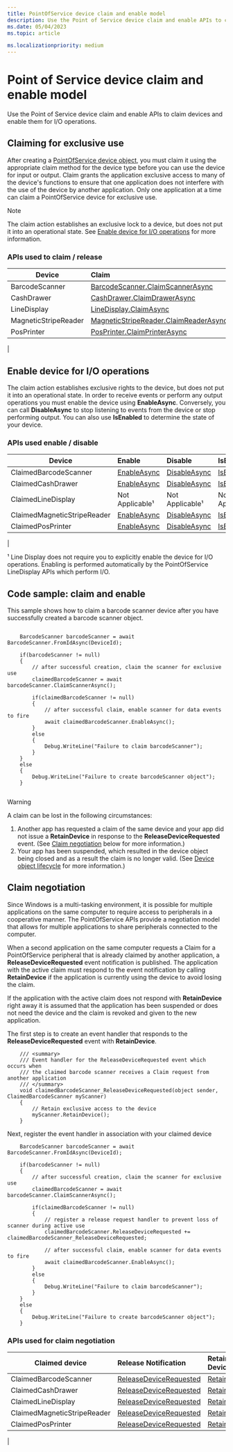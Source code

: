 ```yaml
---
title: PointOfService device claim and enable model
description: Use the Point of Service device claim and enable APIs to claim devices and enable them for I/O operations. 
ms.date: 05/04/2023
ms.topic: article

ms.localizationpriority: medium
---
```


# Point of Service device claim and enable model

Use the Point of Service device claim and enable APIs to claim devices and enable them for I/O operations.

## Claiming for exclusive use

After creating a [PointOfService device object](pos-basics-deviceobject.md), you must claim it using the appropriate claim method for the device type before you can use the device for input or output.  Claim grants the application exclusive access to many of the device's functions to ensure that one application does not interfere with the use of the device by another application.  Only one application at a time can claim a PointOfService device for exclusive use.

> [!Note]
> The claim action establishes an exclusive lock to a device, but does not put it into an operational state.  See [Enable device for I/O operations](#enable-device-for-io-operations) for more information.

### APIs used to claim / release

|Device|Claim | Release | 
|-|:-|:-|
|BarcodeScanner | [BarcodeScanner.ClaimScannerAsync](/uwp/api/windows.devices.pointofservice.barcodescanner.claimscannerasync) | [ClaimedBarcodeScanner.Close](/uwp/api/windows.devices.pointofservice.claimedbarcodescanner.close) |
|CashDrawer | [CashDrawer.ClaimDrawerAsync](/uwp/api/windows.devices.pointofservice.cashdrawer.claimdrawerasync) | [ClaimedCashDrawer.Close](/uwp/api/windows.devices.pointofservice.claimedcashdrawer.close) |
|LineDisplay | [LineDisplay.ClaimAsync](/uwp/api/windows.devices.pointofservice.linedisplay.claimasync) |  [ClaimedineDisplay.Close](/uwp/api/windows.devices.pointofservice.claimedlinedisplay.close) | 
|MagneticStripeReader | [MagneticStripeReader.ClaimReaderAsync](/uwp/api/windows.devices.pointofservice.magneticstripereader.claimreaderasync) |  [ClaimedMagneticStripeReader.Close](/uwp/api/windows.devices.pointofservice.claimedmagneticstripereader.close) |
|PosPrinter | [PosPrinter.ClaimPrinterAsync](/uwp/api/windows.devices.pointofservice.posprinter.claimprinterasync) |  [ClaimedPosPrinter.Close](/uwp/api/windows.devices.pointofservice.claimedposprinter.close) |
 |

## Enable device for I/O operations

The claim action establishes exclusive rights to the device, but does not put it into an operational state.  In order to receive events or perform any output operations you must enable the device using **EnableAsync**.  Conversely, you can call **DisableAsync** to stop listening to events from the device or stop performing output.  You can also use **IsEnabled** to determine the state of your device.

### APIs used enable / disable

| Device | Enable | Disable | IsEnabled? |
|-|:-|:-|:-|
|ClaimedBarcodeScanner | [EnableAsync](/uwp/api/windows.devices.pointofservice.claimedbarcodescanner.enableasync) | [DisableAsync](/uwp/api/windows.devices.pointofservice.claimedbarcodescanner.disableasync) | [IsEnabled](/uwp/api/windows.devices.pointofservice.claimedbarcodescanner.isenabled) | 
|ClaimedCashDrawer | [EnableAsync](/uwp/api/windows.devices.pointofservice.claimedcashdrawer.enableasync) | [DisableAsync](/uwp/api/windows.devices.pointofservice.claimedcashdrawer.disableasync) | [IsEnabled](/uwp/api/windows.devices.pointofservice.claimedcashdrawer.isenabled) |
|ClaimedLineDisplay | Not Applicable¹ | Not Applicable¹ | Not Applicable¹ | 
|ClaimedMagneticStripeReader | [EnableAsync](/uwp/api/windows.devices.pointofservice.claimedmagneticstripereader.enableasync) | [DisableAsync](/uwp/api/windows.devices.pointofservice.claimedmagneticstripereader.disableasync) | [IsEnabled](/uwp/api/windows.devices.pointofservice.claimedmagneticstripereader.isenabled) |  
|ClaimedPosPrinter | [EnableAsync](/uwp/api/windows.devices.pointofservice.claimedposprinter.enableasync) | [DisableAsync](/uwp/api/windows.devices.pointofservice.claimedposprinter.disableasync) | [IsEnabled](/uwp/api/windows.devices.pointofservice.claimedposprinter.isenabled) |
|

¹ Line Display does not require you to explicitly enable the device for I/O operations.  Enabling is performed automatically by the PointOfService LineDisplay APIs which perform I/O.

## Code sample: claim and enable

This sample shows how to claim a barcode scanner device after you have successfully created a barcode scanner object.

```Csharp

    BarcodeScanner barcodeScanner = await BarcodeScanner.FromIdAsync(DeviceId);

    if(barcodeScanner != null)
    {
        // after successful creation, claim the scanner for exclusive use 
        claimedBarcodeScanner = await barcodeScanner.ClaimScannerAsync();

        if(claimedBarcodeScanner != null)
        {
            // after successful claim, enable scanner for data events to fire
            await claimedBarcodeScanner.EnableAsync();
        }
        else
        {
            Debug.WriteLine("Failure to claim barcodeScanner");
        }
    }
    else
    {
        Debug.WriteLine("Failure to create barcodeScanner object");
    }
    
```

> [!WARNING]
> A claim can be lost in the following circumstances:
>
> 1. Another app has requested a claim of the same device and your app did not issue a **RetainDevice** in response to the **ReleaseDeviceRequested** event.  (See [Claim negotiation](#claim-negotiation) below for more information.)
> 2. Your app has been suspended, which resulted in the device object being closed and as a result the claim is no longer valid. (See [Device object lifecycle](pos-basics-deviceobject.md#device-object-lifecycle) for more information.)

## Claim negotiation

Since Windows is a multi-tasking environment, it is possible for multiple applications on the same computer to require access to peripherals in a cooperative manner.  The PointOfService APIs provide a negotiation model that allows for multiple applications to share peripherals connected to the computer.

When a second application on the same computer requests a Claim for a PointOfService peripheral that is already claimed by another application, a **ReleaseDeviceRequested** event notification is published. The application with the active claim must respond to the event notification by calling **RetainDevice** if the application is currently using the device to avoid losing the claim. 

If the application with the active claim does not respond with **RetainDevice** right away it is assumed that the application has been suspended or does not need the device and the claim is revoked and given to the new application.

The first step is to create an event handler that responds to the **ReleaseDeviceRequested** event with **RetainDevice**.  

```Csharp
    /// <summary>
    /// Event handler for the ReleaseDeviceRequested event which occurs when 
    /// the claimed barcode scanner receives a Claim request from another application
    /// </summary>
    void claimedBarcodeScanner_ReleaseDeviceRequested(object sender, ClaimedBarcodeScanner myScanner)
    {
        // Retain exclusive access to the device
        myScanner.RetainDevice();
    }
```

Next, register the event handler in association with your claimed device

```Csharp
    BarcodeScanner barcodeScanner = await BarcodeScanner.FromIdAsync(DeviceId);

    if(barcodeScanner != null)
    {
        // after successful creation, claim the scanner for exclusive use 
        claimedBarcodeScanner = await barcodeScanner.ClaimScannerAsync();

        if(claimedBarcodeScanner != null)
        {
            // register a release request handler to prevent loss of scanner during active use
            claimedBarcodeScanner.ReleaseDeviceRequested += claimedBarcodeScanner_ReleaseDeviceRequested;

            // after successful claim, enable scanner for data events to fire
            await claimedBarcodeScanner.EnableAsync();          
        }
        else
        {
            Debug.WriteLine("Failure to claim barcodeScanner");
        }
    }
    else
    {
        Debug.WriteLine("Failure to create barcodeScanner object");
    }
```

### APIs used for claim negotiation

|Claimed device|Release Notification| Retain Device |
|-|:-|:-|
|ClaimedBarcodeScanner | [ReleaseDeviceRequested](/uwp/api/windows.devices.pointofservice.claimedbarcodescanner.releasedevicerequested) | [RetainDevice](/uwp/api/windows.devices.pointofservice.claimedbarcodescanner.retaindevice)
|ClaimedCashDrawer | [ReleaseDeviceRequested](/uwp/api/windows.devices.pointofservice.claimedcashdrawer.releasedevicerequested) | [RetainDevice](/uwp/api/windows.devices.pointofservice.claimedcashdrawer.retaindeviceasync)
|ClaimedLineDisplay | [ReleaseDeviceRequested](/uwp/api/windows.devices.pointofservice.claimedlinedisplay.releasedevicerequested) | [RetainDevice](/uwp/api/windows.devices.pointofservice.claimedlinedisplay.retaindevice)
|ClaimedMagneticStripeReader | [ReleaseDeviceRequested](/uwp/api/windows.devices.pointofservice.claimedmagneticstripereader.releasedevicerequested) | [RetainDevice](/uwp/api/windows.devices.pointofservice.claimedlinedisplay.retaindevice)
|ClaimedPosPrinter | [ReleaseDeviceRequested](/uwp/api/windows.devices.pointofservice.claimedposprinter.releasedevicerequested) | [RetainDevice](/uwp/api/windows.devices.pointofservice.claimedposprinter.retaindeviceasync)
|

